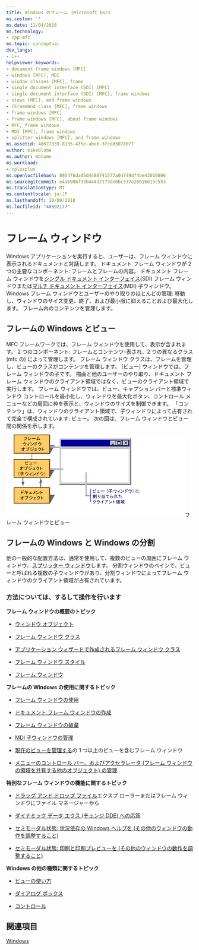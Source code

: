 ```yaml
---
title: Windows のフレーム |Microsoft Docs
ms.custom: ''
ms.date: 11/04/2016
ms.technology:
- cpp-mfc
ms.topic: conceptual
dev_langs:
- C++
helpviewer_keywords:
- document frame windows [MFC]
- windows [MFC], MDI
- window classes [MFC], frame
- single document interface (SDI) [MFC]
- single document interface (SDI) [MFC], frame windows
- views [MFC], and frame windows
- CFrameWnd class [MFC], frame windows
- frame windows [MFC]
- frame windows [MFC], about frame windows
- MFC, frame windows
- MDI [MFC], frame windows
- splitter windows [MFC], and frame windows
ms.assetid: 40677339-8135-4f5e-aba6-3fced3078077
author: mikeblome
ms.author: mblome
ms.workload:
- cplusplus
ms.openlocfilehash: 895476da05d4480741577a04749df4be43016006
ms.sourcegitcommit: e4a690bf33b44432179de0bc537e26616d13c553
ms.translationtype: MT
ms.contentlocale: ja-JP
ms.lasthandoff: 10/09/2018
ms.locfileid: "48892177"
---
```

# <a name="frame-windows"></a>フレーム ウィンドウ

Windows アプリケーションを実行すると、ユーザーは、フレーム ウィンドウに表示されるドキュメントと対話します。 ドキュメント フレーム ウィンドウが 2 つの主要なコンポーネント: フレームとフレームの内容。 ドキュメント フレーム ウィンドウを[シングル ドキュメント インターフェイス](../mfc/sdi-and-mdi.md)(SDI) フレーム ウィンドウまたは[マルチ ドキュメント インターフェイス](../mfc/sdi-and-mdi.md)(MDI) 子ウィンドウ。 Windows フレーム ウィンドウとユーザーのやり取りのほとんどの管理: 移動し、ウィンドウのサイズ変更、終了、および最小限に抑えることおよび最大化します。 フレーム内のコンテンツを管理します。

## <a name="frame-windows-and-views"></a>フレームの Windows とビュー

MFC フレームワークでは、フレーム ウィンドウを使用して、表示が含まれます。 2 つのコンポーネント: フレームとコンテンツ-表され、2 つの異なるクラス (mfc の) によって管理します。 フレーム ウィンドウ クラスは、フレームを管理し、ビューのクラスがコンテンツを管理します。 [ビュー] ウィンドウでは、フレーム ウィンドウの子です。 描画と他のユーザーのやり取り、ドキュメント フレーム ウィンドウのクライアント領域ではなく、ビューのクライアント領域で実行します。 フレーム ウィンドウでは、ビュー、キャプション バーと標準ウィンドウ コントロールを最小化し、ウィンドウを最大化ボタン、コントロール メニューなどの周囲に枠を表示と、ウィンドウのサイズを制御できます。 「コンテンツ」は、ウィンドウのクライアント領域で、子ウィンドウによって占有されて完全で構成されています: ビュー。 次の図は、フレーム ウィンドウとビュー間の関係を示します。

![フレーム ウィンドウ ビュー](../mfc/media/vc37fx1.gif "vc37fx1")フレーム ウィンドウとビュー

## <a name="frame-windows-and-splitter-windows"></a>フレームの Windows と Windows の分割

他の一般的な配置方法は、通常を使用して、複数のビューの周囲にフレーム ウィンドウ、[スプリッター ウィンドウ](../mfc/multiple-document-types-views-and-frame-windows.md)します。 分割ウィンドウのペインで、ビューと呼ばれる複数の子ウィンドウがあり、分割ウィンドウによってフレーム ウィンドウのクライアント領域が占有されています。

### <a name="what-do-you-want-to-know-more-about"></a>方法については、するして操作を行います

**フレーム ウィンドウの概要のトピック**

- [ウィンドウ オブジェクト](../mfc/window-objects.md)

- [フレーム ウィンドウ クラス](../mfc/frame-window-classes.md)

- [アプリケーション ウィザードで作成されるフレーム ウィンドウ クラス](../mfc/frame-window-classes-created-by-the-application-wizard.md)

- [フレーム ウィンドウ スタイル](../mfc/frame-window-styles-cpp.md)

- [フレーム ウィンドウ](../mfc/what-frame-windows-do.md)

**フレームの Windows の使用に関するトピック**

- [フレーム ウィンドウの使用](../mfc/using-frame-windows.md)

- [ドキュメント フレーム ウィンドウの作成](../mfc/creating-document-frame-windows.md)

- [フレーム ウィンドウの破棄](../mfc/destroying-frame-windows.md)

- [MDI 子ウィンドウの管理](../mfc/managing-mdi-child-windows.md)

- [現在のビューを管理する](../mfc/managing-the-current-view.md)の 1 つ以上のビューを含むフレーム ウィンドウ

- [メニューのコントロール バー、およびアクセラレータ (フレーム ウィンドウの領域を共有する他のオブジェクト) の管理](../mfc/managing-menus-control-bars-and-accelerators.md)

**特別なフレーム ウィンドウの機能に関するトピック**

- [ドラッグ アンド ドロップ ファイル](../mfc/dragging-and-dropping-files-in-a-frame-window.md)エクスプ ローラーまたはフレーム ウィンドウにファイル マネージャーから

- [ダイナミック データ エクス (チェンジ DDE) への応答](../mfc/responding-to-dynamic-data-exchange-dde.md)

- [セミモーダル状態: 状況依存の Windows ヘルプを (その他のウィンドウの動作を調整すること)](../mfc/orchestrating-other-window-actions.md)

- [セミモーダル状態: 印刷と印刷プレビューを (その他のウィンドウの動作を調整すること)](../mfc/orchestrating-other-window-actions.md)

**Windows の他の種類に関するトピック**

- [ビューの使い方](../mfc/using-views.md)

- [ダイアログ ボックス](../mfc/dialog-boxes.md)

- [コントロール](../mfc/controls-mfc.md)

## <a name="see-also"></a>関連項目

[Windows](../mfc/windows.md)

